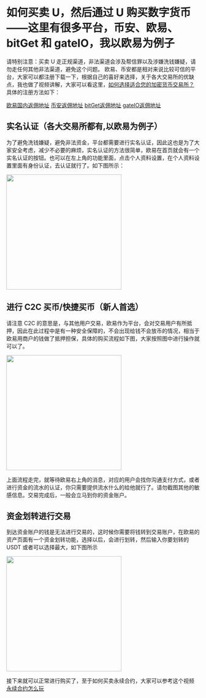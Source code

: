 # 如何买卖 U，然后通过 U 购买数字货币——这里有很多平台，币安、欧易、bitGet 和 gateIO，我以欧易为例子
请特别注意：买卖 U 走正规渠道，非法渠道会涉及帮信罪以及涉嫌洗钱嫌疑，请勿走任何其他非法渠道，避免这个问题。
欧易、币安都是相对来说比较可信的平台，大家可以都注册下载一下，根据自己的喜好来选择，关于各大交易所的优缺点，我也做了视频讲解，大家可以看这里，[如何选择适合您的加密货币交易所？](https://www.youtube.com/watch?v=e5eqMJAFkPs&t=10s) 具体的注册方法如下：

[欧易国内返佣地址](https://www.okx.com/join/79153417)
[币安返佣地址](https://accounts.binance.com/register?ref=G1Q331LS)
[bitGet返佣地址](https://partner.bitget.com/bg/ml6l51911687837747447)
[gateIO返佣地址](https://www.gate.io/signup/UllHXA0J/ab10?ref_type=103)

## 实名认证（各大交易所都有,以欧易为例子）
为了避免洗钱嫌疑，避免非法资金，平台都需要进行实名认证，因此这也是为了大家安全考虑，减少不必要的麻烦，实名认证的方法很简单，欧易在首页就会有一个实名认证的按钮。也可以在左上角的功能里面，点击个人资料设置，在个人资料设置里面有身份认证，去认证就行了。如下图所示：

<img src="https://cdn.jsdelivr.net/gh/tggsearch/tggSearch.github.io/assets/img/ok-kyc.png" height="300" align="middle" />

## 进行 C2C 买币/快捷买币（新人首选）
请注意 C2C 的意思是，与其他用户交易，欧易作为平台，会对交易用户有所抵押，因此在此过程中是有一种安全保障的，不会出现给钱不会放币的情况，相当于欧易用商户的钱做了抵押担保，具体的购买流程如下图，大家按照图中进行操作就可以了。

<img src="https://cdn.jsdelivr.net/gh/tggsearch/tggSearch.github.io/assets/img/okx-buy.png" height="300" align="middle" />

上面流程走完，就等待欧易右上角的消息，对应的用户会找你沟通支付方式，或者进行资金的流水的认证，你只需要提供流水什么的给他就行了。请勿截图其他的敏感信息。交易完成后，一般会立马到你的资金账户。

## 资金划转进行交易
到达资金账户的钱是无法进行交易的，这时候你需要将钱转到交易账户，在欧易的资产页面有一个资金划转功能，选择以后，会进行划转，然后输入你要划转的 USDT 或者可以选择最大，如下图所示

<img src="https://cdn.jsdelivr.net/gh/tggsearch/tggSearch.github.io/assets/img/okx-ab.png" height="300" align="middle" />

接下来就可以正常进行购买了，至于如何买卖永续合约，大家可以参考这个视频 [永续合约怎么玩](https://www.youtube.com/watch?v=SJ2vnMhZTbk&t=6s)